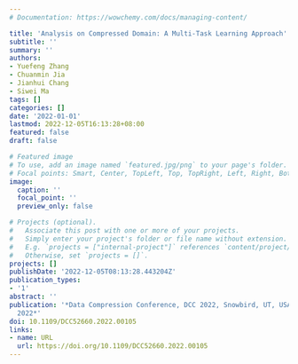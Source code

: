 ```yaml
---
# Documentation: https://wowchemy.com/docs/managing-content/

title: 'Analysis on Compressed Domain: A Multi-Task Learning Approach'
subtitle: ''
summary: ''
authors:
- Yuefeng Zhang
- Chuanmin Jia
- Jianhui Chang
- Siwei Ma
tags: []
categories: []
date: '2022-01-01'
lastmod: 2022-12-05T16:13:28+08:00
featured: false
draft: false

# Featured image
# To use, add an image named `featured.jpg/png` to your page's folder.
# Focal points: Smart, Center, TopLeft, Top, TopRight, Left, Right, BottomLeft, Bottom, BottomRight.
image:
  caption: ''
  focal_point: ''
  preview_only: false

# Projects (optional).
#   Associate this post with one or more of your projects.
#   Simply enter your project's folder or file name without extension.
#   E.g. `projects = ["internal-project"]` references `content/project/deep-learning/index.md`.
#   Otherwise, set `projects = []`.
projects: []
publishDate: '2022-12-05T08:13:28.443204Z'
publication_types:
- '1'
abstract: ''
publication: '*Data Compression Conference, DCC 2022, Snowbird, UT, USA, March 22-25,
  2022*'
doi: 10.1109/DCC52660.2022.00105
links:
- name: URL
  url: https://doi.org/10.1109/DCC52660.2022.00105
---
```

